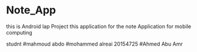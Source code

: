 # Note_App
this is Android lap Project
this application for the note Application for mobile computing 

studnt
#mahmoud abdo
#mohammed alreai 20154725
#Ahmed Abu Amr
